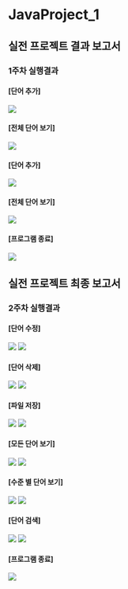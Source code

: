 # JavaProject_1
## 실전 프로젝트 결과 보고서

### 1주차 실행결과

#### [단어 추가]
<img src='https://github.com/21900304/JavaProject_1/blob/master/screenShot/%EA%B2%B0%EA%B3%BC1.png?raw=true'></img>
#### [전체 단어 보기]
<img src='https://github.com/21900304/JavaProject_1/blob/master/screenShot/%EA%B2%B0%EA%B3%BC2.png?raw=true'></img>
#### [단어 추가]
<img src='https://github.com/21900304/JavaProject_1/blob/master/screenShot/%EA%B2%B0%EA%B3%BC3.png?raw=true'></img>
#### [전체 단어 보기]
<img src='https://github.com/21900304/JavaProject_1/blob/master/screenShot/%EA%B2%B0%EA%B3%BC4.png?raw=true'></img>
#### [프로그램 종료]
<img src='https://github.com/21900304/JavaProject_1/blob/master/screenShot/%EA%B2%B0%EA%B3%BC5.png?raw=true'></img>

## 실전 프로젝트 최종 보고서
### 2주차 실행결과
#### [단어 수정]
<img src='https://github.com/21900304/JavaProject_1/blob/master/screenShot/%EB%8B%A8%EC%96%B4%20%EC%88%98%EC%A0%95-1.png?raw=true'></img>
<img src='https://github.com/21900304/JavaProject_1/blob/master/screenShot/%EB%8B%A8%EC%96%B4%20%EC%88%98%EC%A0%95-2.png?raw=true'></img>
#### [단어 삭제]
<img src='https://github.com/21900304/JavaProject_1/blob/master/screenShot/%EB%8B%A8%EC%96%B4%20%EC%82%AD%EC%A0%9C-1.png?raw=true'></img>
<img src='https://github.com/21900304/JavaProject_1/blob/master/screenShot/%EB%8B%A8%EC%96%B4%20%EC%82%AD%EC%A0%9C-2.png?raw=true'></img>
#### [파일 저장]
<img src='https://github.com/21900304/JavaProject_1/blob/master/screenShot/%ED%8C%8C%EC%9D%BC%20%EC%A0%80%EC%9E%A5-1.png?raw=true'></img>
<img src='https://github.com/21900304/JavaProject_1/blob/master/screenShot/test.png?raw=true'></img>
#### [모든 단어 보기]
<img src='https://github.com/21900304/JavaProject_1/blob/master/screenShot/%EC%A0%84%EC%B2%B4%20%EB%B3%B4%EA%B8%B0%201.png?raw=true'></img>
<img src='https://github.com/21900304/JavaProject_1/blob/master/screenShot/%EC%A0%84%EC%B2%B4%20%EB%B3%B4%EA%B8%B0%202.png?raw=true'></img>
#### [수준 별 단어 보기]
<img src='https://github.com/21900304/JavaProject_1/blob/master/screenShot/%EC%88%98%EC%A4%80%EB%B3%84%20%EB%8B%A8%EC%96%B4%20%EB%B3%B4%EA%B8%B0.png?raw=true'></img>
<img src='https://github.com/21900304/JavaProject_1/blob/master/screenShot/%EC%88%98%EC%A4%80%EB%B3%84%20%EB%8B%A8%EC%96%B4%20%EB%B3%B4%EA%B8%B0-2.png?raw=true'></img>
#### [단어 검색]
<img src='https://github.com/21900304/JavaProject_1/blob/master/screenShot/%EB%8B%A8%EC%96%B4%20%EA%B2%80%EC%83%89-1.png?raw=true'></img>
<img src='https://github.com/21900304/JavaProject_1/blob/master/screenShot/%EB%8B%A8%EC%96%B4%20%EA%B2%80%EC%83%89-2.png?raw=true'></img>
#### [프로그램 종료]
<img src='https://github.com/21900304/JavaProject_1/blob/master/screenShot/%ED%94%84%EB%A1%9C%EA%B7%B8%EB%9E%A8%20%EC%A2%85%EB%A3%8C.png?raw=true'></img>
